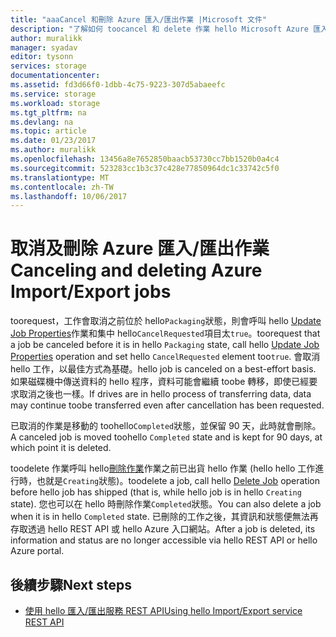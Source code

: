 ```yaml
---
title: "aaaCancel 和刪除 Azure 匯入/匯出作業 |Microsoft 文件"
description: "了解如何 toocancel 和 delete 作業 hello Microsoft Azure 匯入/匯出服務。"
author: muralikk
manager: syadav
editor: tysonn
services: storage
documentationcenter: 
ms.assetid: fd3d66f0-1dbb-4c75-9223-307d5abaeefc
ms.service: storage
ms.workload: storage
ms.tgt_pltfrm: na
ms.devlang: na
ms.topic: article
ms.date: 01/23/2017
ms.author: muralikk
ms.openlocfilehash: 13456a8e7652850baacb53730cc7bb1520b0a4c4
ms.sourcegitcommit: 523283cc1b3c37c428e77850964dc1c33742c5f0
ms.translationtype: MT
ms.contentlocale: zh-TW
ms.lasthandoff: 10/06/2017
---
```

# <a name="canceling-and-deleting-azure-importexport-jobs"></a><span data-ttu-id="aee6c-103">取消及刪除 Azure 匯入/匯出作業</span><span class="sxs-lookup"><span data-stu-id="aee6c-103">Canceling and deleting Azure Import/Export jobs</span></span>

 <span data-ttu-id="aee6c-104">toorequest，工作會取消之前位於 hello`Packaging`狀態，則會呼叫 hello [Update Job Properties](/rest/api/storageimportexport/jobs#Jobs_Update)作業和集中 hello`CancelRequested`項目太`true`。</span><span class="sxs-lookup"><span data-stu-id="aee6c-104">toorequest that a job be canceled before it is in hello `Packaging` state, call hello [Update Job Properties](/rest/api/storageimportexport/jobs#Jobs_Update) operation and set hello `CancelRequested` element too`true`.</span></span> <span data-ttu-id="aee6c-105">會取消 hello 工作，以最佳方式為基礎。</span><span class="sxs-lookup"><span data-stu-id="aee6c-105">hello job is canceled on a best-effort basis.</span></span> <span data-ttu-id="aee6c-106">如果磁碟機中傳送資料的 hello 程序，資料可能會繼續 toobe 轉移，即使已經要求取消之後也一樣。</span><span class="sxs-lookup"><span data-stu-id="aee6c-106">If drives are in hello process of transferring data, data may continue toobe transferred even after cancellation has been requested.</span></span>

 <span data-ttu-id="aee6c-107">已取消的作業是移動的 toohello`Completed`狀態，並保留 90 天，此時就會刪除。</span><span class="sxs-lookup"><span data-stu-id="aee6c-107">A canceled job is moved toohello `Completed` state and is kept for 90 days, at which point it is deleted.</span></span>

 <span data-ttu-id="aee6c-108">toodelete 作業呼叫 hello[刪除作業](/rest/api/storageimportexport/jobs#Jobs_Delete)作業之前已出貨 hello 作業 (hello hello 工作進行時，也就是`Creating`狀態)。</span><span class="sxs-lookup"><span data-stu-id="aee6c-108">toodelete a job, call hello [Delete Job](/rest/api/storageimportexport/jobs#Jobs_Delete) operation before hello job has shipped (that is, while hello job is in hello `Creating` state).</span></span> <span data-ttu-id="aee6c-109">您也可以在 hello 時刪除作業`Completed`狀態。</span><span class="sxs-lookup"><span data-stu-id="aee6c-109">You can also delete a job when it is in hello `Completed` state.</span></span> <span data-ttu-id="aee6c-110">已刪除的工作之後，其資訊和狀態便無法再存取透過 hello REST API 或 hello Azure 入口網站。</span><span class="sxs-lookup"><span data-stu-id="aee6c-110">After a job is deleted, its information and status are no longer accessible via hello REST API or hello Azure portal.</span></span>

## <a name="next-steps"></a><span data-ttu-id="aee6c-111">後續步驟</span><span class="sxs-lookup"><span data-stu-id="aee6c-111">Next steps</span></span>

* [<span data-ttu-id="aee6c-112">使用 hello 匯入/匯出服務 REST API</span><span class="sxs-lookup"><span data-stu-id="aee6c-112">Using hello Import/Export service REST API</span></span>](storage-import-export-using-the-rest-api.md)
